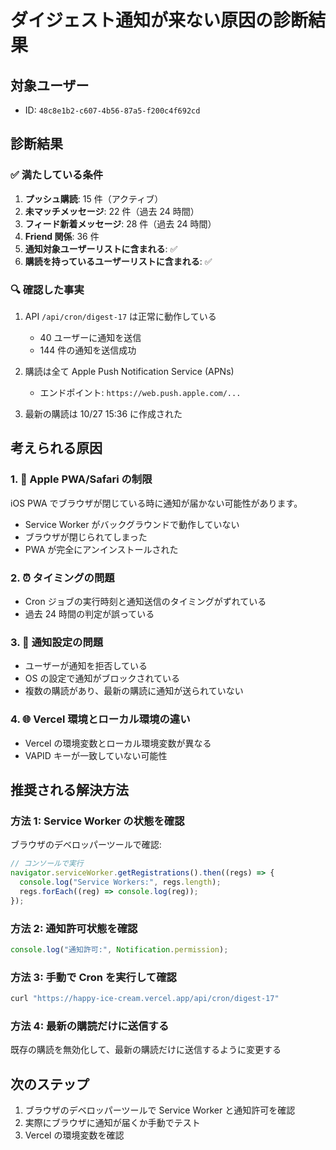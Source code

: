 # ダイジェスト通知が来ない原因の診断結果

## 対象ユーザー

- ID: `48c8e1b2-c607-4b56-87a5-f200c4f692cd`

## 診断結果

### ✅ 満たしている条件

1. **プッシュ購読**: 15 件（アクティブ）
2. **未マッチメッセージ**: 22 件（過去 24 時間）
3. **フィード新着メッセージ**: 28 件（過去 24 時間）
4. **Friend 関係**: 36 件
5. **通知対象ユーザーリストに含まれる**: ✅
6. **購読を持っているユーザーリストに含まれる**: ✅

### 🔍 確認した事実

1. API `/api/cron/digest-17` は正常に動作している

   - 40 ユーザーに通知を送信
   - 144 件の通知を送信成功

2. 購読は全て Apple Push Notification Service (APNs)

   - エンドポイント: `https://web.push.apple.com/...`

3. 最新の購読は 10/27 15:36 に作成された

## 考えられる原因

### 1. 🍎 Apple PWA/Safari の制限

iOS PWA でブラウザが閉じている時に通知が届かない可能性があります。

- Service Worker がバックグラウンドで動作していない
- ブラウザが閉じられてしまった
- PWA が完全にアンインストールされた

### 2. ⏰ タイミングの問題

- Cron ジョブの実行時刻と通知送信のタイミングがずれている
- 過去 24 時間の判定が誤っている

### 3. 🔔 通知設定の問題

- ユーザーが通知を拒否している
- OS の設定で通知がブロックされている
- 複数の購読があり、最新の購読に通知が送られていない

### 4. 🌐 Vercel 環境とローカル環境の違い

- Vercel の環境変数とローカル環境変数が異なる
- VAPID キーが一致していない可能性

## 推奨される解決方法

### 方法 1: Service Worker の状態を確認

ブラウザのデベロッパーツールで確認:

```javascript
// コンソールで実行
navigator.serviceWorker.getRegistrations().then((regs) => {
  console.log("Service Workers:", regs.length);
  regs.forEach((reg) => console.log(reg));
});
```

### 方法 2: 通知許可状態を確認

```javascript
console.log("通知許可:", Notification.permission);
```

### 方法 3: 手動で Cron を実行して確認

```bash
curl "https://happy-ice-cream.vercel.app/api/cron/digest-17"
```

### 方法 4: 最新の購読だけに送信する

既存の購読を無効化して、最新の購読だけに送信するように変更する

## 次のステップ

1. ブラウザのデベロッパーツールで Service Worker と通知許可を確認
2. 実際にブラウザに通知が届くか手動でテスト
3. Vercel の環境変数を確認
